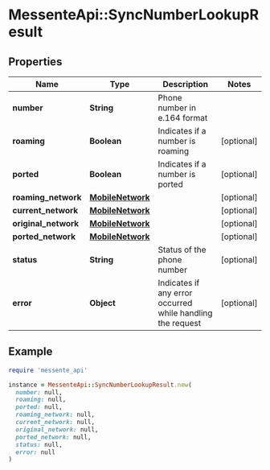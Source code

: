 # MessenteApi::SyncNumberLookupResult

## Properties

| Name | Type | Description | Notes |
| ---- | ---- | ----------- | ----- |
| **number** | **String** | Phone number in e.164 format |  |
| **roaming** | **Boolean** | Indicates if a number is roaming | [optional] |
| **ported** | **Boolean** | Indicates if a number is ported | [optional] |
| **roaming_network** | [**MobileNetwork**](MobileNetwork.md) |  | [optional] |
| **current_network** | [**MobileNetwork**](MobileNetwork.md) |  | [optional] |
| **original_network** | [**MobileNetwork**](MobileNetwork.md) |  | [optional] |
| **ported_network** | [**MobileNetwork**](MobileNetwork.md) |  | [optional] |
| **status** | **String** | Status of the phone number | [optional] |
| **error** | **Object** | Indicates if any error occurred while handling the request | [optional] |

## Example

```ruby
require 'messente_api'

instance = MessenteApi::SyncNumberLookupResult.new(
  number: null,
  roaming: null,
  ported: null,
  roaming_network: null,
  current_network: null,
  original_network: null,
  ported_network: null,
  status: null,
  error: null
)
```


